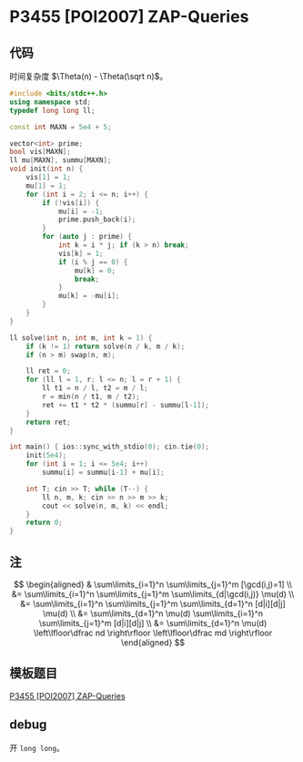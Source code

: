 # P3455 [POI2007] ZAP-Queries

## 代码

时间复杂度 $\Theta(n) - \Theta(\sqrt n)$。

```cpp
#include <bits/stdc++.h>
using namespace std;
typedef long long ll;

const int MAXN = 5e4 + 5;

vector<int> prime;
bool vis[MAXN];
ll mu[MAXN], summu[MAXN];
void init(int n) {
    vis[1] = 1;
    mu[1] = 1;
    for (int i = 2; i <= n; i++) {
        if (!vis[i]) {
            mu[i] = -1;
            prime.push_back(i);
        }
        for (auto j : prime) {
            int k = i * j; if (k > n) break;
            vis[k] = 1;
            if (i % j == 0) {
                mu[k] = 0;
                break;
            }
            mu[k] = -mu[i];
        }
    }
}

ll solve(int n, int m, int k = 1) {
    if (k != 1) return solve(n / k, m / k);
    if (n > m) swap(n, m);

    ll ret = 0;
    for (ll l = 1, r; l <= n; l = r + 1) {
        ll t1 = n / l, t2 = m / l;
        r = min(n / t1, m / t2);
        ret += t1 * t2 * (summu[r] - summu[l-1]);
    }
    return ret;
}

int main() { ios::sync_with_stdio(0); cin.tie(0);
    init(5e4);
    for (int i = 1; i <= 5e4; i++)
        summu[i] = summu[i-1] + mu[i];

    int T; cin >> T; while (T--) {
        ll n, m, k; cin >> n >> m >> k;
        cout << solve(n, m, k) << endl;
    }
    return 0;
}
```

## 注

$$
\begin{aligned}
& \sum\limits_{i=1}^n \sum\limits_{j=1}^m [\gcd(i,j)=1] \\
&= \sum\limits_{i=1}^n \sum\limits_{j=1}^m \sum\limits_{d|\gcd(i,j)} \mu(d) \\
&= \sum\limits_{i=1}^n \sum\limits_{j=1}^m \sum\limits_{d=1}^n [d|i][d|j] \mu(d) \\
&= \sum\limits_{d=1}^n \mu(d) \sum\limits_{i=1}^n \sum\limits_{j=1}^m [d|i][d|j] \\
&= \sum\limits_{d=1}^n \mu(d) \left\lfloor\dfrac nd \right\rfloor \left\lfloor\dfrac md \right\rfloor
\end{aligned}
$$

## 模板题目

[P3455 [POI2007] ZAP-Queries](https://www.luogu.com.cn/problem/P3455)

## debug

开 `long long`。